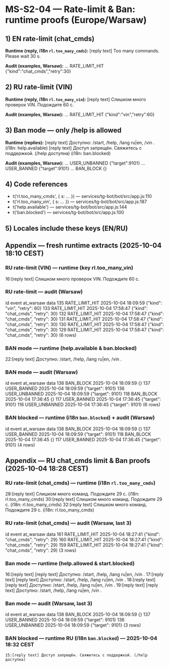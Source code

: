 # MS-S2-04 — Rate-limit & Ban: runtime proofs (Europe/Warsaw)

## 1) EN rate-limit (chat_cmds)
**Runtime (reply, i18n `rl.too_many_cmds`):**
[reply text] Too many commands. Please wait 30 s.

**Audit (examples, Warsaw):**
… RATE_LIMIT_HIT {"kind":"chat_cmds","retry":30}

## 2) RU rate-limit (VIN)
**Runtime (reply, i18n `rl.too_many_vin`):**
[reply text] Слишком много проверок VIN. Подождите 60 с.

**Audit (examples, Warsaw):**
… RATE_LIMIT_HIT {"kind":"vin","retry":60}

## 3) Ban mode — only /help is allowed
**Runtime (replies):**
[reply text] Доступно: /start, /help, /lang ru|en, /vin <VIN>.        (i18n: help.available)
[reply text] Доступ запрещён. Свяжитесь с поддержкой. (/help доступна) (i18n: ban.blocked)

**Audit (examples, Warsaw):**
… USER_UNBANNED {"target":9101}
… USER_BANNED  {"target":9101}
… BAN_BLOCK    {}

## 4) Code references
- t('rl.too_many_cmds', { s: … }) — services/tg-bot/bot/src/app.js:110
- t('rl.too_many_vin',  { s: … }) — services/tg-bot/bot/src/app.js:187
- t('help.available')             — services/tg-bot/bot/src/app.js:144
- t('ban.blocked')                — services/tg-bot/bot/src/app.js:100

## 5) Locales include these keys (EN/RU)

## Appendix — fresh runtime extracts (2025-10-04 18:10 CEST)

### RU rate-limit (VIN) — runtime (key rl.too_many_vin)
16:[reply text] Слишком много проверок VIN. Подождите 60 с.

### RU rate-limit — audit (Warsaw)
id	event	at_warsaw	data
135	RATE_LIMIT_HIT	2025-10-04 18:09:59	{"kind": "vin", "retry": 60}
133	RATE_LIMIT_HIT	2025-10-04 17:58:47	{"kind": "chat_cmds", "retry": 30}
132	RATE_LIMIT_HIT	2025-10-04 17:58:47	{"kind": "chat_cmds", "retry": 30}
131	RATE_LIMIT_HIT	2025-10-04 17:58:47	{"kind": "chat_cmds", "retry": 30}
130	RATE_LIMIT_HIT	2025-10-04 17:58:47	{"kind": "chat_cmds", "retry": 30}
129	RATE_LIMIT_HIT	2025-10-04 17:58:47	{"kind": "chat_cmds", "retry": 30}
(6 rows)

### BAN mode — runtime (help.available & ban.blocked)
22:[reply text] Доступно: /start, /help, /lang ru|en, /vin <VIN>.

### BAN mode — audit (Warsaw)
id	event	at_warsaw	data
138	BAN_BLOCK	2025-10-04 18:09:59	{}
137	USER_BANNED	2025-10-04 18:09:59	{"target": 9101}
136	USER_UNBANNED	2025-10-04 18:09:59	{"target": 9101}
118	BAN_BLOCK	2025-10-04 17:36:45	{}
117	USER_BANNED	2025-10-04 17:36:45	{"target": 9101}
116	USER_UNBANNED	2025-10-04 17:36:45	{"target": 9101}
(6 rows)

### BAN blocked — runtime (i18n `ban.blocked`) + audit (Warsaw)
id	event	at_warsaw	data
138	BAN_BLOCK	2025-10-04 18:09:59	{}
137	USER_BANNED	2025-10-04 18:09:59	{"target": 9101}
118	BAN_BLOCK	2025-10-04 17:36:45	{}
117	USER_BANNED	2025-10-04 17:36:45	{"target": 9101}
(4 rows)

## Appendix — RU chat_cmds limit & Ban proofs (2025-10-04 18:28 CEST)

### RU rate-limit (chat_cmds) — runtime (i18n `rl.too_many_cmds`)
28:[reply text] Слишком много команд. Подождите 29 с. (i18n: rl.too_many_cmds)
30:[reply text] Слишком много команд. Подождите 29 с. (i18n: rl.too_many_cmds)
32:[reply text] Слишком много команд. Подождите 29 с. (i18n: rl.too_many_cmds)

### RU rate-limit (chat_cmds) — audit (Warsaw, last 3)
id	event	at_warsaw	data
161	RATE_LIMIT_HIT	2025-10-04 18:27:41	{"kind": "chat_cmds", "retry": 29}
160	RATE_LIMIT_HIT	2025-10-04 18:27:41	{"kind": "chat_cmds", "retry": 29}
159	RATE_LIMIT_HIT	2025-10-04 18:27:41	{"kind": "chat_cmds", "retry": 29}
(3 rows)

### Ban mode — runtime (help.allowed & start.blocked)
16:[reply text] [reply text] Доступно: /start, /help, /lang ru|en, /vin <VIN>.
17:[reply text] [reply text] Доступно: /start, /help, /lang ru|en, /vin <VIN>.
18:[reply text] [reply text] Доступно: /start, /help, /lang ru|en, /vin <VIN>.
19:[reply text] [reply text] Доступно: /start, /help, /lang ru|en, /vin <VIN>.

### Ban mode — audit (Warsaw, last 3)
id	event	at_warsaw	data
138	BAN_BLOCK	2025-10-04 18:09:59	{}
137	USER_BANNED	2025-10-04 18:09:59	{"target": 9101}
136	USER_UNBANNED	2025-10-04 18:09:59	{"target": 9101}
(3 rows)

### BAN blocked — runtime RU (i18n `ban.blocked`) — 2025-10-04 18:32 CEST
```
15:[reply text] Доступ запрещён. Свяжитесь с поддержкой. (/help доступна)
```
